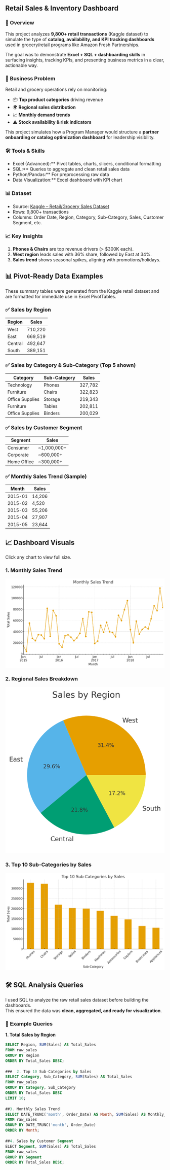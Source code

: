 ## Retail Sales & Inventory Dashboard
 ### 📖 Overview
This project analyzes **9,800+ retail transactions** (Kaggle dataset) to simulate the type of **catalog, availability, and KPI tracking dashboards** used in grocery/retail programs like Amazon Fresh Partnerships.  

The goal was to demonstrate **Excel + SQL + dashboarding skills** in surfacing insights, tracking KPIs, and presenting business metrics in a clear, actionable way.  


### 🎯 Business Problem
Retail and grocery operations rely on monitoring:
- 📦 **Top product categories** driving revenue
- 🌍 **Regional sales distribution**
- 📈 **Monthly demand trends**
- ⚠️ **Stock availability & risk indicators**

This project simulates how a Program Manager would structure a **partner onboarding or catalog optimization dashboard** for leadership visibility.



### 🛠 Tools & Skills
- Excel (Advanced):** Pivot tables, charts, slicers, conditional formatting
- SQL:** Queries to aggregate and clean retail sales data
- Python/Pandas:** For preprocessing raw data
- Data Visualization:** Excel dashboard with KPI chart
  
### 📊 Dataset
- Source: [Kaggle – Retail/Grocery Sales Dataset](https://www.kaggle.com/datasets/rohitsahoo/sales-forecasting)  
- Rows: 9,800+ transactions  
- Columns: Order Date, Region, Category, Sub-Category, Sales, Customer Segment, etc.


### 📈 Key Insights
1. **Phones & Chairs** are top revenue drivers (> $300K each).  
2. **West region** leads sales with 36% share, followed by East at 34%.  
3. **Sales trend** shows seasonal spikes, aligning with promotions/holidays.  

## 📊 Pivot-Ready Data Examples

These summary tables were generated from the Kaggle retail dataset and are formatted for immediate use in Excel PivotTables.

### ✅ Sales by Region

| Region   | Sales    |
|----------|----------|
| West     | 710,220  |
| East     | 669,519  |
| Central  | 492,647  |
| South    | 389,151  |

### ✅ Sales by Category & Sub-Category (Top 5 shown)

| Category         | Sub-Category | Sales    |
|------------------|--------------|----------|
| Technology       | Phones       | 327,782  |
| Furniture        | Chairs       | 322,823  |
| Office Supplies  | Storage      | 219,343  |
| Furniture        | Tables       | 202,811  |
| Office Supplies  | Binders      | 200,029  |

### ✅ Sales by Customer Segment

| Segment      | Sales    |
|--------------|----------|
| Consumer     | ~1,000,000+ |
| Corporate    | ~600,000+  |
| Home Office  | ~300,000+  |


### ✅ Monthly Sales Trend (Sample)

| Month   | Sales    |
|---------|----------|
| 2015-01 | 14,206   |
| 2015-02 | 4,520    |
| 2015-03 | 55,206   |
| 2015-04 | 27,907   |
| 2015-05 | 23,644   

## 📈 Dashboard Visuals

Click any chart to view full size.

### 1. Monthly Sales Trend
![Monthly Sales Trend](https://raw.githubusercontent.com/khushbookatyayan/Projects-Dashboards-Reporting/main/Monthly%20Sales%20Trend.png)

### 2. Regional Sales Breakdown
![Sales by Region](https://raw.githubusercontent.com/khushbookatyayan/Projects-Dashboards-Reporting/main/Regional%20Sales%20Breakdown.png)

### 3. Top 10 Sub-Categories by Sales
![Top Sub-Categories](https://raw.githubusercontent.com/khushbookatyayan/Projects-Dashboards-Reporting/main/Top10%20Subcategory%20By%20Sales.png)

## 🛠️ SQL Analysis Queries  

I used SQL to analyze the raw retail sales dataset before building the dashboards.  
This ensured the data was **clean, aggregated, and ready for visualization**.  

### 🔎 Example Queries  

**1. Total Sales by Region**  
```sql
SELECT Region, SUM(Sales) AS Total_Sales
FROM raw_sales
GROUP BY Region
ORDER BY Total_Sales DESC;

###  2. Top 10 Sub-Categories by Sales
SELECT Category, Sub_Category, SUM(Sales) AS Total_Sales
FROM raw_sales
GROUP BY Category, Sub_Category
ORDER BY Total_Sales DESC
LIMIT 10;

##3. Monthly Sales Trend
SELECT DATE_TRUNC('month', Order_Date) AS Month, SUM(Sales) AS Monthly_Sales
FROM raw_sales
GROUP BY DATE_TRUNC('month', Order_Date)
ORDER BY Month;

##4. Sales by Customer Segment
ELECT Segment, SUM(Sales) AS Total_Sales
FROM raw_sales
GROUP BY Segment
ORDER BY Total_Sales DESC;






